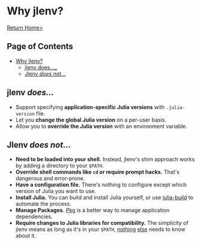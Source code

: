 # Why jlenv?

[Return Home>](/jlenv/)

## Page of Contents

* [Why jlenv?](#why-jlenv)
  * [jlenv does…_](#jlenv-does_)
  * [Jlenv <em>does not…</em>](#jlenv-does-not)
  
## jlenv _does…_

* Support specifying **application-specific Julia versions** with `.julia-version` file.
* Let you **change the global Julia version** on a per-user basis.
* Allow you to **override the Julia version** with an environment variable.

## Jlenv _does not…_

* **Need to be loaded into your shell.** Instead, jlenv's shim approach works by adding a directory to your `$PATH`.
* **Override shell commands like `cd` or require prompt hacks.** That's dangerous and error-prone.
* **Have a configuration file.** There's nothing to configure except which version of Julia you want to use.
* **Install Julia.** You can build and install Julia yourself, or use [julia-build](https://github.com/jlenv/julia-build) to automate the process.
* **Manage Packages.** [Pkg](https://julialang.github.io/Pkg.jl/stable/managing-packages/) is a better way to manage application dependencies. 
* **Require changes to Julia libraries for compatibility.** The simplicity of jlenv means as long as it's in your `$PATH`, [nothing](https://discourse.julialang.org/t/handling-multiple-versions-of-julia/14035) [else](http://modules.sourceforge.net/) needs to know about it.
